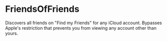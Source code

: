 # FriendsOfFriends
Discovers all friends on "Find my Friends" for any iCloud account. Bypasses Apple's restriction that prevents you from viewing any account other than yours.

